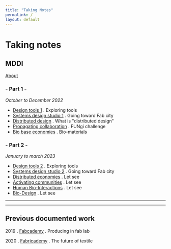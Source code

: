 ```yaml
---
title: "Taking Notes"
permalink: /
layout: default
---
```


# Taking notes

## MDDI
[About](Doc/0_About.md)

### - Part 1 -
*October to December 2022*
- [Design tools 1](Doc/1_DesignTools.md) . Exploring tools
- [Systems design studio 1](1_SysStudio.md) . Going toward Fab city
- [Distributed design](1_Doc/distributedDesign.md) . What is "distributed design"
- [Propagating collaboration](Doc/1_PropagatingCollaboration.md) . FUNgi challenge 
- [Bio base economies](Doc/2_HumanBioInteractions.md) . Bio-materials

### - Part 2 -
*January to march 2023*
- [Design tools 2](Doc/2_DesignTools.md) . Exploring tools
- [Systems design studio 2](Doc/2_HumanBioInteractions.md) . Going toward Fab city
- [Distributed economies](Doc/2_DistributedEconomies.md) . Let see
- [Activating communities](Doc/2_ActivatingCommunities.md) . Let see
- [Human Bio-Interactions](Doc/2_HumanBioInteractions.md) . Let see
- [Bio-Design](Doc/2_BioDesign.md) . Let see
<hr>
<hr>

## Previous documented work
2019 . [Fabcademy](http://fabacademy.org/2019/labs/echofab/students/annie-ferlatte/) . Producing in fab lab

2020 . [Fabricademy](https://class.textile-academy.org/2021/annie.ferlatte/index.html) . The future of textile